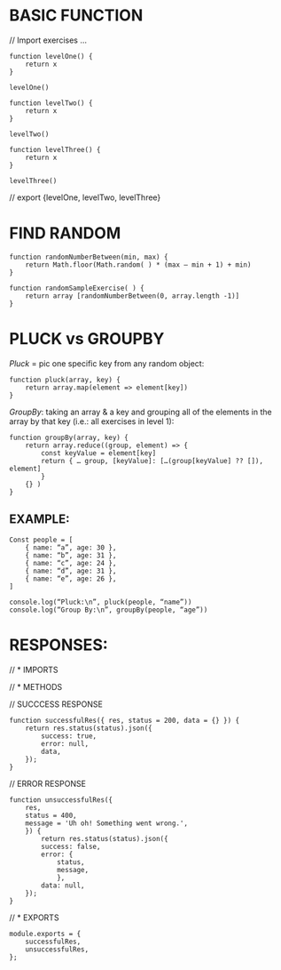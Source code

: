 # BASIC FUNCTION #
  

// Import exercises …


	function levelOne() {
		return x
	}

	levelOne()

	function levelTwo() {
		return x
	}

	levelTwo()

	function levelThree() {
		return x
	}

	levelThree()

// export {levelOne, levelTwo, levelThree}

  
  

# FIND RANDOM #

  
	function randomNumberBetween(min, max) {
		return Math.floor(Math.random( ) * (max – min + 1) + min)
	}

	function randomSampleExercise( ) {
		return array [randomNumberBetween(0, array.length -1)]
	}

  
  

# PLUCK vs GROUPBY #

  

*Pluck* = pic one specific key from any random object:

	function pluck(array, key) {
		return array.map(element => element[key])
	}

 

*GroupBy*: taking an array & a key and grouping all of the elements in the array by that key (i.e.: all exercises in level 1):

	function groupBy(array, key) {
		return array.reduce((group, element) => {
			const keyValue = element[key]
			return { … group, [keyValue]: […(group[keyValue] ?? []), element]
			}
		{} )
	}

  

## EXAMPLE:
 
	Const people = [
		{ name: “a”, age: 30 },
		{ name: “b”, age: 31 },
		{ name: “c”, age: 24 },
		{ name: “d”, age: 31 },
		{ name: “e”, age: 26 },
	]

	console.log(“Pluck:\n”, pluck(people, “name”))
	console.log(“Group By:\n”, groupBy(people, “age”))

  

# RESPONSES: #

  

// * IMPORTS

// * METHODS

// SUCCCESS RESPONSE

	function successfulRes({ res, status = 200, data = {} }) {
		return res.status(status).json({
			success: true,
			error: null,
			data,
		});
	}

  

// ERROR RESPONSE

	function unsuccessfulRes({
		res,
		status = 400,
		message = 'Uh oh! Something went wrong.',
		}) {
			return res.status(status).json({
			success: false,
			error: {
				status,
				message,
				},
			data: null,
		});
	}

  

// * EXPORTS

	module.exports = {
		successfulRes,
		unsuccessfulRes,
	};